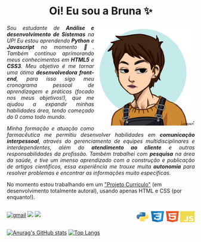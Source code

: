 <h1 align="center">Oi! Eu sou a Bruna ✨</h1>
<img align="right" alt="avatar" height="270" src="https://raw.githubusercontent.com/brunagafo/projeto-curriculo/main/Imagens/perfil3.png">
 
<p align="justify" ><i>Sou estudante de <b>Análise e desenvolvimento de Sistemas</b> na UP! Eu estou aprendendo <b>Python</b> e <b>Javascript</b> no momento 🌱. Também continuo aprimorando meus conhecimentos em <b>HTML5</b> e <b>CSS3</b>. Meu objetivo é me tornar uma ótima <b>desenvolvedora front-end</b>, para isso sigo meu cronograma pessoal de aprendizagem e práticas (focado nos meus objetivos!), que me ajudou a expandir minhas habilidades área, tendo começado do 0 como todo mundo.</i></p>
<p align="justify"><i>Minha formação e atuação como farmacêutica me permitiu desenvolver habilidades em <b>comunicação interpessoal</b>, através do gerenciamento de equipes multidisciplinares e interdependentes, além do <b>atendimento ao cliente</b> e outras responsabilidades da profissão. Também trabalhei com <b>pesquisa</b> na área da saúde, e tive um imenso aprendizado com a construção e publicação de artigos científicos, essa experiência me trouxe muita <b>autonomia</b> para resolver problemas e encontrar as informações muito específicas.</i></p>

No momento estou trabalhando em um <a href="https://brunagafo.github.io/projeto-curriculo" target="_blank" >"Projeto Currículo"</a> (em desenvolvimento totalmente autoral), usando apenas HTML e CSS (por enquanto!).

##

<div>
  <a href="mailto:brunagafo@gmail.com" target="_blank" ><img src="https://img.shields.io/badge/Gmail-D14836?style=for-the-badge&logo=gmail&logoColor=white"             alt="gmail"></a>
  <a href="https://instagram.com/insipda" target="_blank"><img src="https://img.shields.io/badge/-Instagram-%23E4405F?style=for-the-badge&logo=instagram&logoColor=white" target="_blank"></a>
  <a href="https://www.linkedin.com/in/brunagafo/" target="_blank"><img src="https://img.shields.io/badge/-LinkedIn-%230077B5?style=for-the-badge&logo=linkedin&logoColor=white" target="_blank"></a> 
  <img align="right" alt="javascript" height="30" width="40" src="https://raw.githubusercontent.com/devicons/devicon/master/icons/javascript/javascript-plain.svg">
  <img align="right" alt="HTML" height="30" width="40" src="https://raw.githubusercontent.com/devicons/devicon/master/icons/html5/html5-original.svg">
  <img align="right" alt="CSS" height="30" width="40" src="https://raw.githubusercontent.com/devicons/devicon/master/icons/css3/css3-original.svg">
  <img align="right" alt="Python" height="30" width="40" src="https://raw.githubusercontent.com/devicons/devicon/master/icons/python/python-original.svg">
</div>

##

[![Anurag's GitHub stats](https://github-readme-stats.vercel.app/api?username=brunagafo&show_icons=true&theme=aura_dark)](https://github.com/anuraghazra/github-readme-stats)
[![Top Langs](https://github-readme-stats.vercel.app/api/top-langs/?username=brunagafo&show_icons=true&theme=aura_dark)](https://github.com/brunagafo/github-readme-stats)

##

